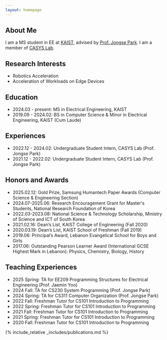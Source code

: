 ```yaml
---
layout: homepage
---
```


## About Me

I am a MS student in EE at <a href="https://kaist.ac.kr">KAIST</a>, advised by <a href="https://jongse-park.github.io">Prof. Jongse Park</a>. I am a member of <a href="https://casyslab.kaist.ac.kr">CASYS Lab</a>.

## Research Interests

- Robotics Acceleration
- Acceleration of Workloads on Edge Devices

## Education
- 2024.03 - present: MS in Electrical Engineering, KAIST
- 2019.09 - 2024.02: BS in Computer Science & Minor in Electrical Engineering, KAIST (Cum Laude)

## Experiences
- 2022.12 - 2024.02: Undergraduate Student Intern, CASYS Lab (Prof. Jongse Park)
- 2021.12 - 2022.02: Undergraduate Student Intern, CASYS Lab (Prof. Jongse Park)

## Honors and Awards
- 2025.02.12: Gold Prize, Samsung Humantech Paper Awards (Computer Science & Engineering Section)
- 2024.07-2025.06: Research Encouragement Grant for Master's Students, National Research Foundation of Korea
- 2022.03-2023.08: National Science & Technology Scholarship, Ministry of Science and ICT of South Korea
- 2021.02.16: Dean’s List, KAIST College of Engineering (Fall 2020)
- 2020.03.19: Dean’s List, KAIST School of Freshman (Fall 2019)
- 2019.06: Principal’s Award, Lebanon Evangelical School for Boys and Girls
- 2017.06: Outstanding Pearson Learner Award (International GCSE Highest Mark in Lebanon): Physics, Chemistry, Biology, History

## Teaching Experiences
- 2025 Spring: TA for EE209 Programming Structures for Electrical Engineering (Prof. Jaemin Yoo)
- 2024 Fall: TA for CS230 System Programming (Prof. Jongse Park)
- 2024 Spring: TA for CS311 Computer Organization (Prof. Jongse Park)
- 2022 Fall: Freshman Tutor for CS101 Introduction to Programming
- 2022 Spring: Freshman Tutor for CS101 Introduction to Programming
- 2021 Fall: Freshman Tutor for CS101 Introduction to Programming
- 2021 Spring: Freshman Tutor for CS101 Introduction to Programming
- 2020 Fall: Freshman Tutor for CS101 Introduction to Programming

{% include_relative _includes/publications.md %}

<!-- {% include_relative _includes/services.md %} -->
